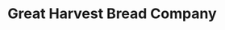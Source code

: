 ---
title: "Great Harvest Bread Company"
url: /birmingham/great-harvest-bread-company/
shop: Bäckerei
---